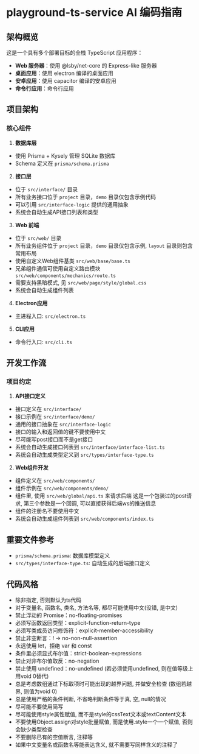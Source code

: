 # playground-ts-service AI 编码指南

## 架构概览

这是一个具有多个部署目标的全栈 TypeScript 应用程序：

- **Web 服务器**：使用 @lsby/net-core 的 Express-like 服务器
- **桌面应用**：使用 electron 编译的桌面应用
- **安卓应用**：使用 capacitor 编译的安卓应用
- **命令行应用**：命令行应用

## 项目架构

### 核心组件

1. **数据库层**

- 使用 Prisma + Kysely 管理 SQLite 数据库
- Schema 定义在 `prisma/schema.prisma`

2. **接口层**

- 位于 `src/interface/` 目录
- 所有业务接口位于 `project` 目录，`demo` 目录仅包含示例代码
- 可以引用 `src/interface-logic` 提供的通用抽象
- 系统会自动生成API接口列表和类型

3. **Web 前端**

- 位于 `src/web/` 目录
- 所有业务组件位于 `project` 目录，`demo` 目录仅包含示例, `layout` 目录则包含常用布局
- 使用自定义Web组件基类 `src/web/base/base.ts`
- 兄弟组件通信可使用自定义路由模块 `src/web/components/mechanics/route.ts`
- 需要支持黑暗模式, 见 `src/web/page/style/global.css`
- 系统会自动生成组件列表

4. **Electron应用**

- 主进程入口: `src/electron.ts`

5. **CLI应用**

- 命令行入口: `src/cli.ts`

## 开发工作流

### 项目约定

1. **API接口定义**

- 接口定义在 `src/interface/`
- 接口示例在 `src/interface/demo/`
- 通用的接口抽象在 `src/interface-logic`
- 接口的输入和返回值的键不要使用中文
- 尽可能写post接口而不是get接口
- 系统会自动生成接口列表到 `src/interface/interface-list.ts`
- 系统会自动生成类型定义到 `src/types/interface-type.ts`

2. **Web组件开发**

- 组件定义在 `src/web/components/`
- 组件示例在 `src/web/components/demo/`
- 组件里, 使用 `src/web/global/api.ts` 来请求后端
  这是一个包装过的post请求, 第三个参数是一个回调, 可以直接获得后端ws的推送信息
- 组件的注册名不要使用中文
- 系统会自动生成组件列表到 `src/web/components/index.ts`

## 重要文件参考

- `prisma/schema.prisma`: 数据库模型定义
- `src/types/interface-type.ts`: 自动生成的后端接口定义

## 代码风格

- 除非指定, 否则默认为ts代码
- 对于变量名, 函数名, 类名, 方法名等, 都尽可能使用中文(没错, 是中文)
- 禁止浮动的 Promise：no-floating-promises
- 必须写函数返回类型：explicit-function-return-type
- 必须写类成员访问修饰符：explicit-member-accessibility
- 禁止非空断言：! → no-non-null-assertion
- 永远使用 let，拒绝 var 和 const
- 条件里必须显式布尔值：strict-boolean-expressions
- 禁止对非布尔值取反：no-negation
- 禁止使用 undefined：no-undefined (若必须使用undefined, 则在值等级上用void 0替代)
- 总是考虑数组通过下标取项时可能出现的越界问题, 并做安全检查 (数组若越界, 则值为void 0)
- 总是使用严格的条件判断, 不省略判断条件等于真, 空, null的情况
- 尽可能不要使用简写
- 尽可能使用style属性赋值, 而不是style的cssText文本或textContent文本
- 不要使用Object.assign对style批量赋值, 而是使用.style一个一个赋值, 否则会缺少类型检查
- 不要删除已有的空值断言, 注释等
- 如果中文变量名或函数名等能表达含义, 就不需要写同样含义的注释了
